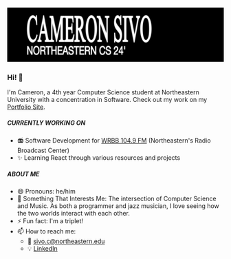 ![](banner/evafont1.png)



### Hi! 👋

I'm Cameron, a 4th year Computer Science student at Northeastern University with a concentration in Software. Check out my work on my [Portfolio Site](http://cameronsivo.com/).



##### CURRENTLY WORKING ON

- 📻 Software Development for [WRBB 104.9 FM](https://wrbbradio.org/) (Northeastern's Radio Broadcast Center)
- ✨ Learning React through various resources and projects

##### ABOUT ME
- 😄 Pronouns: he/him
- 💬 Something That Interests Me: The intersection of Computer Science and Music. As both a programmer and jazz musician, I love seeing how the two worlds interact with each other.
- ⚡ Fun fact: I'm a triplet!
- 📫 How to reach me: 
  - 📧 <sivo.c@northeastern.edu>
  - 💡 [LinkedIn](https://www.linkedin.com/in/cameron-sivo-68a721224/)
